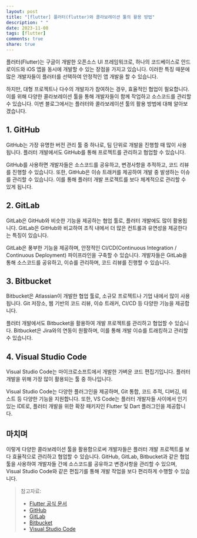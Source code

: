 ```yaml
---
layout: post
title: "[flutter] 플러터(flutter)와 콜라보레이션 툴의 활용 방법"
description: " "
date: 2023-11-08
tags: [flutter]
comments: true
share: true
---
```


플러터(Flutter)는 구글이 개발한 오픈소스 UI 프레임워크로, 하나의 코드베이스로 안드로이드와 iOS 앱을 동시에 개발할 수 있는 장점을 가지고 있습니다. 이러한 특징 때문에 많은 개발자들이 플러터를 선택하여 안정적인 앱 개발을 할 수 있습니다.

하지만, 대형 프로젝트나 다수의 개발자가 참여하는 경우, 효율적인 협업이 필요합니다. 이를 위해 다양한 콜라보레이션 툴을 통해 개발자들이 함께 작업하고 소스코드를 관리할 수 있습니다. 이번 블로그에서는 플러터와 콜라보레이션 툴의 활용 방법에 대해 알아보겠습니다.

## 1. GitHub

GitHub는 가장 유명한 버전 관리 툴 중 하나로, 팀 단위로 개발을 진행할 때 많이 사용됩니다. 플러터 개발에서도 GitHub를 통해 프로젝트를 관리하고 협업할 수 있습니다.

GitHub를 사용하면 개발자들은 소스코드를 공유하고, 변경사항을 추적하고, 코드 리뷰를 진행할 수 있습니다. 또한, GitHub은 이슈 트래커를 제공하여 개발 중 발생하는 이슈를 관리할 수 있습니다. 이를 통해 플러터 개발 프로젝트를 보다 체계적으로 관리할 수 있게 됩니다.

## 2. GitLab

GitLab은 GitHub와 비슷한 기능을 제공하는 협업 툴로, 플러터 개발에도 많이 활용됩니다. GitLab은 GitHub와 비교하여 조직 내에서 더 많은 컨트롤과 유연성을 제공한다는 특징이 있습니다.

GitLab은 풍부한 기능을 제공하며, 안정적인 CI/CD(Continuous Integration / Continuous Deployment) 파이프라인을 구축할 수 있습니다. 개발자들은 GitLab을 통해 소스코드를 공유하고, 이슈를 관리하며, 코드 리뷰를 진행할 수 있습니다. 

## 3. Bitbucket

Bitbucket은 Atlassian이 개발한 협업 툴로, 소규모 프로젝트나 기업 내에서 많이 사용됩니다. Git 저장소, 웹 기반의 코드 리뷰, 이슈 트래커, CI/CD 등 다양한 기능을 제공합니다.

플러터 개발에서도 Bitbucket을 활용하여 개발 프로젝트를 관리하고 협업할 수 있습니다. Bitbucket은 Jira와의 연동이 원활하며, 이를 통해 개발 이슈를 트래킹하고 관리할 수 있습니다.

## 4. Visual Studio Code

Visual Studio Code는 마이크로소프트에서 개발한 가벼운 코드 편집기입니다. 플러터 개발을 위해 가장 많이 활용되는 툴 중 하나입니다.

Visual Studio Code는 다양한 플러그인을 제공하며, Git 통합, 코드 추적, 디버깅, 테스트 등 다양한 기능을 지원합니다. 또한, VS Code는 플러터 개발자들 사이에서 인기 있는 IDE로, 플러터 개발을 위한 확장 패키지인 Flutter 및 Dart 플러그인을 제공합니다.

## 마치며

이렇게 다양한 콜라보레이션 툴을 활용함으로써 개발자들은 플러터 개발 프로젝트를 보다 효율적으로 관리하고 협업할 수 있습니다. GitHub, GitLab, Bitbucket과 같은 협업 툴을 사용하여 개발자들 간에 소스코드를 공유하고 변경사항을 관리할 수 있으며, Visual Studio Code와 같은 편집기를 통해 개발 작업을 보다 편리하게 수행할 수 있습니다.

> 참고자료:
> - [Flutter 공식 문서](https://flutter.dev/)
> - [GitHub](https://github.com/)
> - [GitLab](https://about.gitlab.com/)
> - [Bitbucket](https://bitbucket.org/)
> - [Visual Studio Code](https://code.visualstudio.com/)